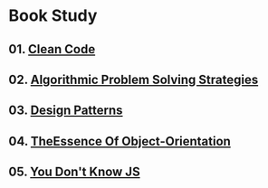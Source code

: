 Book Study
===========

## 01. [Clean Code](https://github.com/KangJiJi/Study/tree/master/Book/CleanCode)
## 02. [Algorithmic Problem Solving Strategies](https://github.com/KangJiJi/Study/tree/master/Book/AlgorithmicProblemSolvingStrategies)
## 03. [Design Patterns](https://github.com/KangJiJi/Study/tree/master/Book/DesignPatterns)
## 04. [TheEssence Of Object-Orientation](https://github.com/KangJiJi/Study/tree/master/Book/TheEssenceOfObjectOrientation)
## 05. [You Don't Know JS](https://github.com/KangJiJi/Study/tree/master/Book/YouDontKnowJS)